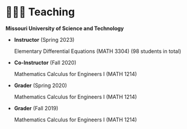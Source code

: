 
# 👨🏻‍🏫 Teaching
**Missouri University of Science and Technology**

- **Instructor** (Spring 2023)

   Elementary Differential Equations (MATH 3304) (98 students in total)

- **Co-Instructor** (Fall 2020)

   Mathematics Calculus for Engineers I (MATH 1214)

- **Grader** (Spring 2020)

   Mathematics Calculus for Engineers I (MATH 1214)

- **Grader** (Fall 2019)

   Mathematics Calculus for Engineers I (MATH 1214)

   
